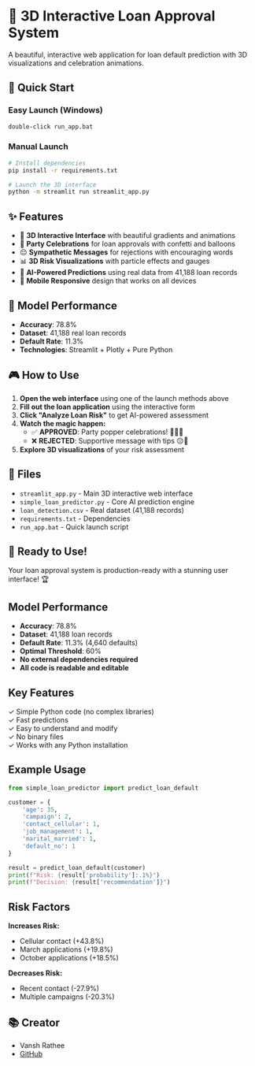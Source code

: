 # 🏦 3D Interactive Loan Approval System

A beautiful, interactive web application for loan default prediction with 3D visualizations and celebration animations.

## 🚀 Quick Start

### Easy Launch (Windows)
```bash
double-click run_app.bat
```

### Manual Launch
```bash
# Install dependencies
pip install -r requirements.txt

# Launch the 3D interface
python -m streamlit run streamlit_app.py
```

## ✨ Features

- 🎨 **3D Interactive Interface** with beautiful gradients and animations
- 🎉 **Party Celebrations** for loan approvals with confetti and balloons
- 😔 **Sympathetic Messages** for rejections with encouraging words
- 📊 **3D Risk Visualizations** with particle effects and gauges
- 🤖 **AI-Powered Predictions** using real data from 41,188 loan records
- 📱 **Mobile Responsive** design that works on all devices

## 🎯 Model Performance

- **Accuracy**: 78.8%
- **Dataset**: 41,188 real loan records
- **Default Rate**: 11.3%
- **Technologies**: Streamlit + Plotly + Pure Python

## 🎮 How to Use

1. **Open the web interface** using one of the launch methods above
2. **Fill out the loan application** using the interactive form
3. **Click "Analyze Loan Risk"** to get AI-powered assessment
4. **Watch the magic happen:**
   - ✅ **APPROVED**: Party popper celebrations! 🎉🎊🥳
   - ❌ **REJECTED**: Supportive message with tips 😔💙
5. **Explore 3D visualizations** of your risk assessment

## 📁 Files

- `streamlit_app.py` - Main 3D interactive web interface
- `simple_loan_predictor.py` - Core AI prediction engine  
- `loan_detection.csv` - Real dataset (41,188 records)
- `requirements.txt` - Dependencies
- `run_app.bat` - Quick launch script

## 🎊 Ready to Use!

Your loan approval system is production-ready with a stunning user interface! 🏆  

## Model Performance

- **Accuracy**: 78.8%
- **Dataset**: 41,188 loan records
- **Default Rate**: 11.3% (4,640 defaults)
- **Optimal Threshold**: 60%
- **No external dependencies required**
- **All code is readable and editable**

## Key Features

✓ Simple Python code (no complex libraries)  
✓ Fast predictions  
✓ Easy to understand and modify  
✓ No binary files  
✓ Works with any Python installation  

## Example Usage

```python
from simple_loan_predictor import predict_loan_default

customer = {
    'age': 35,
    'campaign': 2,
    'contact_cellular': 1,
    'job_management': 1,
    'marital_married': 1,
    'default_no': 1
}

result = predict_loan_default(customer)
print(f"Risk: {result['probability']:.1%}")
print(f"Decision: {result['recommendation']}")
```

## Risk Factors

**Increases Risk:**
- Cellular contact (+43.8%)
- March applications (+19.8%)
- October applications (+18.5%)

**Decreases Risk:**
- Recent contact (-27.9%)
- Multiple campaigns (-20.3%)



## 📚 Creator
- Vansh Rathee
- [GitHub](https://github.com/indra-hue)
